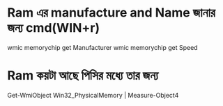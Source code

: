# Ram এর manufacture and Name জানার জন্য cmd(WIN+r)
wmic memorychip get Manufacturer
wmic memorychip get Speed

# Ram কয়টা আছে পিসির মধ্যে তার জন্য 
Get-WmiObject Win32_PhysicalMemory | Measure-Object4